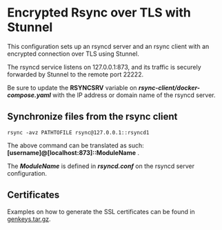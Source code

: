 # Encrypted Rsync over TLS with Stunnel

This configuration sets up an rsyncd server and an rsync client with an encrypted connection over TLS using Stunnel.

The rsyncd service listens on 127.0.0.1:873, and its traffic is securely forwarded by Stunnel to the remote port 22222.

Be sure to update the **RSYNCSRV** variable on ***rsync-client/docker-compose.yaml*** with the IP address or domain name of the rsyncd server.

## Synchronize files from the rsync client
```
rsync -avz PATHTOFILE rsync@127.0.0.1::rsyncd1
```
The above command can be translated as such: **[username]@[localhost:873]::ModuleName** . 

The ***ModuleName*** is defined in ***rsyncd.conf*** on the rsyncd server configuration.

## Certificates
Examples on how to generate the SSL certificates can be found in [genkeys.tar.gz](https://github.com/psammarco/kubernetes/blob/master/relp-rsyslog/genkeys.tar.gz).
